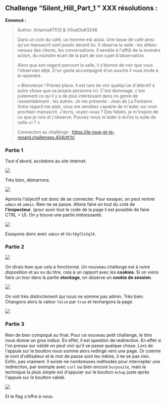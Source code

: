 ## Challenge “Silent_Hill_Part_1 ” XXX résolutions :

**Ennoncé :**
>Author: Artamis#7513 & V0odOo#3248
>
>Dans un coin du café, un homme est assis. Une tasse de café ainsi qu'un manuscrit sont posés devant lui. Il observe la salle : les allées-venues des clients, les conversations. Il semble à l'affût de la moindre action, du moindre écart de la part de son sujet d'observation.
>
>Alors que son regard parcourt la salle, il s'étonne de voir que vous l'observiez déjà. D'un geste accompagné d'un sourire il vous invite à le rejoindre.
>
>« Bienvenue ! Prenez place. Il est rare de voir quelqu'un d'attentif à autre chose que sa propre personne ici. C'est dommage, c'est justement ce qu'il y a de plus intéréssant dans ce genre de rassemblement : les autres. Je me présente : Jean de La Fontaine. Votre regard me plait, vous me semblez capable de m'aider sur mon prochain manuscrit. J'écris, voyez-vous ? Des fables, je m'inspire de ce que je vois et j'observe. Pouvez-vous m'aider à écrire la suite de celle-ci ? »
>
>Connection au challenge : https://le-loup-et-le-renard.challenges.404ctf.fr/

### Partie 1

Tout d'abord, accédons au site internet.

<img src="./src/images/web_intro_1.png"/>

Très bien, démarrons.

<img src="./src/images/web_intro_2.png"/>

Aprioris l'objectif est donc de se connecter. Pour essayer, on peut rentrer `admin` et `admin`. Rien ne se passe. Allons faire un tout du coté de **l'inspecteur**. (pour avoir tout le code de la page il est possible de faire CTRL + U). On y trouve une partie intéressante.

<img src="./src/images/web_intro_3.png"/>

Essayons donc avec `admin` et `h5cf8gf2s5q7d`.

### Partie 2

<img src="./src/images/web_intro_4.png"/>

On dirais bien que cela à fonctionné. Un nouveau challenge est à notre disposition et au vu du titre, cela à un rapport avec les **cookies**. Si on viens faire un tour dans la partie **stockage**, on observe un **cookie de session**.

<img src="./src/images/web_intro_5.png"/>

On voit très distinctement qui nous ne somme pas admin. Très bien. Changons alors la valeur `false` par `true` et rechargons la page.

<img src="./src/images/web_intro_6.png"/>

### Partie 3

Rien de bien compiqué au final. Pour ce nouveau petit challenge, le titre nous donne un gros indice. En effet, il est question de redirection. En effet si l'on presse sur validé on peut voir qu'il se passe quelque chose. Lors de l'appuie sur le boutton nous somme alors redirigé vers une page. Or comme le nom d'utilisateur et le mot de passe sont les même, il ne se pas rien.
Enfin, pas vraiment. Il existe ne nombreuses méthodes pour intercepter une redirection, par exemple avec `curl` ou bien encore `burpsuite`, mais la technique la pluis simple est d'appuier sur le boutton `échap` juste après l'appuie sur le boutton validé.

<img src="./src/images/web_intro_6.png"/>

Et le flag s'offre à nous.